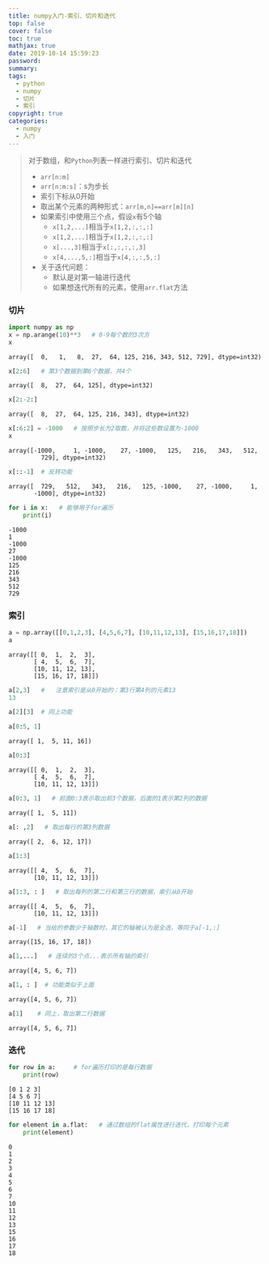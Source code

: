 ```yaml
---
title: numpy入门-索引、切片和迭代
top: false
cover: false
toc: true
mathjax: true
date: 2019-10-14 15:59:23
password:
summary:
tags:
  - python
  - numpy
  - 切片
  - 索引
copyright: true
categories:
  - numpy
  - 入门
---
```


> 对于数组，和`Python`列表一样进行索引、切片和迭代
>
> - `arr[n:m]`
> - `arr[n:m:s]`：s为步长
> - 索引下标从0开始
> - 取出某个元素的两种形式：`arr[m,n]==arr[m][n]`  
> - 如果索引中使用三个点，假设`x`有5个轴
>   - `x[1,2,...]`相当于`x[1,2,:,:,:]`
>   - `x[1,2,...]`相当于`x[1,2,:,:,:]`
>   - `x[...,3]`相当于`x[:,:,:,:,3]`
>   - `x[4,...,5,:]`相当于`x[4,:,:,5,:]`
> - 关于迭代问题：
>   - 默认是对第一轴进行迭代
>   - 如果想迭代所有的元素，使用`arr.flat`方法

<!--MORE-->

### 切片


```python
import numpy as np
x = np.arange(10)**3   # 0-9每个数的3次方
x
```


    array([  0,   1,   8,  27,  64, 125, 216, 343, 512, 729], dtype=int32)


```python
x[2:6]   # 第3个数据到第6个数据，共4个
```


    array([  8,  27,  64, 125], dtype=int32)


```python
x[2:-2:]
```


    array([  8,  27,  64, 125, 216, 343], dtype=int32)


```python
x[:6:2] = -1000   # 按照步长为2取数，并将这些数设置为-1000
x
```


    array([-1000,     1, -1000,    27, -1000,   125,   216,   343,   512,
             729], dtype=int32)


```python
x[::-1]  # 反转功能
```


    array([  729,   512,   343,   216,   125, -1000,    27, -1000,     1,
           -1000], dtype=int32)


```python
for i in x:   # 能够用于for遍历
    print(i)
```

    -1000
    1
    -1000
    27
    -1000
    125
    216
    343
    512
    729


### 索引 


```python
a = np.array([[0,1,2,3], [4,5,6,7], [10,11,12,13], [15,16,17,18]])
a   
```


    array([[ 0,  1,  2,  3],
           [ 4,  5,  6,  7],
           [10, 11, 12, 13],
           [15, 16, 17, 18]])


```python
a[2,3]   #   注意索引是从0开始的：第3行第4列的元素13
13

a[2][3]  # 同上功能
```


```python
a[0:5, 1]
```


    array([ 1,  5, 11, 16])


```python
a[0:3]
```


    array([[ 0,  1,  2,  3],
           [ 4,  5,  6,  7],
           [10, 11, 12, 13]])


```python
a[0:3, 1]   # 前面0:3表示取出前3个数据，后面的1表示第2列的数据
```


    array([ 1,  5, 11])


```python
a[: ,2]   # 取出每行的第3列数据
```


    array([ 2,  6, 12, 17])


```python
a[1:3]
```


    array([[ 4,  5,  6,  7],
           [10, 11, 12, 13]])


```python
a[1:3, : ]   # 取出每列的第二行和第三行的数据，索引从0开始
```


    array([[ 4,  5,  6,  7],
           [10, 11, 12, 13]])


```python
a[-1]   # 当给的参数少于轴数时，其它的轴被认为是全选，等同于a[-1,:]
```


    array([15, 16, 17, 18])


```python
a[1,...]   # 连续的3个点...表示所有轴的索引
```


    array([4, 5, 6, 7])


```python
a[1, : ]  # 功能类似于上面
```


    array([4, 5, 6, 7])


```python
a[1]    # 同上，取出第二行数据
```


    array([4, 5, 6, 7])

### 迭代


```python
for row in a:     # for遍历打印的是每行数据
    print(row)
```

    [0 1 2 3]
    [4 5 6 7]
    [10 11 12 13]
    [15 16 17 18]

```python
for element in a.flat:   # 通过数组的flat属性进行迭代，打印每个元素
    print(element)
```

    0
    1
    2
    3
    4
    5
    6
    7
    10
    11
    12
    13
    15
    16
    17
    18



